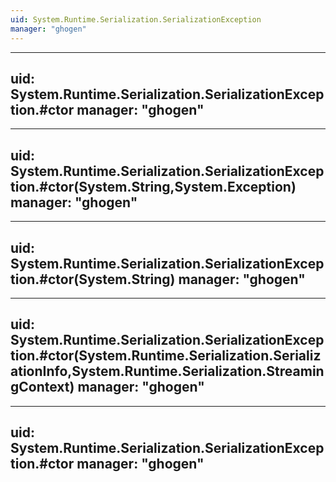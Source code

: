 ```yaml
---
uid: System.Runtime.Serialization.SerializationException
manager: "ghogen"
---
```


---
uid: System.Runtime.Serialization.SerializationException.#ctor
manager: "ghogen"
---

---
uid: System.Runtime.Serialization.SerializationException.#ctor(System.String,System.Exception)
manager: "ghogen"
---

---
uid: System.Runtime.Serialization.SerializationException.#ctor(System.String)
manager: "ghogen"
---

---
uid: System.Runtime.Serialization.SerializationException.#ctor(System.Runtime.Serialization.SerializationInfo,System.Runtime.Serialization.StreamingContext)
manager: "ghogen"
---

---
uid: System.Runtime.Serialization.SerializationException.#ctor
manager: "ghogen"
---

